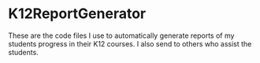 # K12ReportGenerator
These are the code files I use to automatically generate reports of my students progress in their K12 courses. I also send to others who assist the students. 
